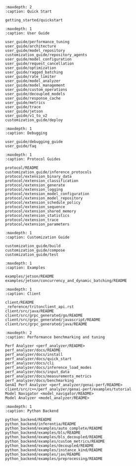 <!--
# Copyright 2022, NVIDIA CORPORATION & AFFILIATES. All rights reserved.
#
# Redistribution and use in source and binary forms, with or without
# modification, are permitted provided that the following conditions
# are met:
#  * Redistributions of source code must retain the above copyright
#    notice, this list of conditions and the following disclaimer.
#  * Redistributions in binary form must reproduce the above copyright
#    notice, this list of conditions and the following disclaimer in the
#    documentation and/or other materials provided with the distribution.
#  * Neither the name of NVIDIA CORPORATION nor the names of its
#    contributors may be used to endorse or promote products derived
#    from this software without specific prior written permission.
#
# THIS SOFTWARE IS PROVIDED BY THE COPYRIGHT HOLDERS ``AS IS'' AND ANY
# EXPRESS OR IMPLIED WARRANTIES, INCLUDING, BUT NOT LIMITED TO, THE
# IMPLIED WARRANTIES OF MERCHANTABILITY AND FITNESS FOR A PARTICULAR
# PURPOSE ARE DISCLAIMED.  IN NO EVENT SHALL THE COPYRIGHT OWNER OR
# CONTRIBUTORS BE LIABLE FOR ANY DIRECT, INDIRECT, INCIDENTAL, SPECIAL,
# EXEMPLARY, OR CONSEQUENTIAL DAMAGES (INCLUDING, BUT NOT LIMITED TO,
# PROCUREMENT OF SUBSTITUTE GOODS OR SERVICES; LOSS OF USE, DATA, OR
# PROFITS; OR BUSINESS INTERRUPTION) HOWEVER CAUSED AND ON ANY THEORY
# OF LIABILITY, WHETHER IN CONTRACT, STRICT LIABILITY, OR TORT
# (INCLUDING NEGLIGENCE OR OTHERWISE) ARISING IN ANY WAY OUT OF THE USE
# OF THIS SOFTWARE, EVEN IF ADVISED OF THE POSSIBILITY OF SUCH DAMAGE.
-->

```{toctree}
:maxdepth: 2
:caption: Quick Start

getting_started/quickstart
```

```{toctree}
:maxdepth: 1
:caption: User Guide

user_guide/performance_tuning
user_guide/architecture
user_guide/model_repository
customization_guide/repository_agents
user_guide/model_configuration
user_guide/request_cancellation
user_guide/optimization
user_guide/ragged_batching
user_guide/rate_limiter
user_guide/model_analyzer
user_guide/model_management
user_guide/custom_operations
user_guide/decoupled_models
user_guide/response_cache
user_guide/metrics
user_guide/trace
user_guide/jetson
user_guide/v1_to_v2
customization_guide/deploy
```

```{toctree}
:maxdepth: 1
:caption: Debugging

user_guide/debugging_guide
user_guide/faq
```

```{toctree}
:maxdepth: 1
:caption: Protocol Guides

protocol/README
customization_guide/inference_protocols
protocol/extension_binary_data
protocol/extension_classification
protocol/extension_generate
protocol/extension_logging
protocol/extension_model_configuration
protocol/extension_model_repository
protocol/extension_schedule_policy
protocol/extension_sequence
protocol/extension_shared_memory
protocol/extension_statistics
protocol/extension_trace
protocol/extension_parameters
```

```{toctree}
:maxdepth: 1
:caption: Customization Guide

customization_guide/build
customization_guide/compose
customization_guide/test
```

```{toctree}
:maxdepth: 1
:caption: Examples

examples/jetson/README
examples/jetson/concurrency_and_dynamic_batching/README
```

```{toctree}
:maxdepth: 1
:caption: Client

client/README
_reference/tritonclient_api.rst
client/src/java/README
client/src/grpc_generated/go/README
client/src/grpc_generated/javascript/README
client/src/grpc_generated/java/README
```

```{toctree}
:maxdepth: 2
:caption: Performance benchmarking and tuning

Perf Analyzer <perf_analyzer/README>
perf_analyzer/docs/README
perf_analyzer/docs/install
perf_analyzer/docs/quick_start
perf_analyzer/docs/cli
perf_analyzer/docs/inference_load_modes
perf_analyzer/docs/input_data
perf_analyzer/docs/measurements_metrics
perf_analyzer/docs/benchmarking
GenAI Perf Analyzer <perf_analyzer/genai-perf/README>
client/src/c++/perf_analyzer/genai-perf/examples/tutorial
Model Navigator <model_navigator/README>
Model Analyzer <model_analyzer/README>
```

```{toctree}
:maxdepth: 1
:caption: Python Backend

python_backend/README
python_backend/inferentia/README
python_backend/examples/auto_complete/README
python_backend/examples/bls/README
python_backend/examples/bls_decoupled/README
python_backend/examples/custom_metrics/README
python_backend/examples/decoupled/README
python_backend/examples/instance_kind/README
python_backend/examples/jax/README
python_backend/examples/preprocessing/README
```
